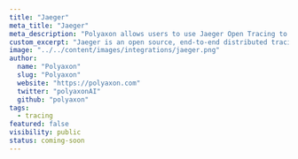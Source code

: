 ```yaml
---
title: "Jaeger"
meta_title: "Jaeger"
meta_description: "Polyaxon allows users to use Jaeger Open Tracing to trace your API calls in Polyaxon."
custom_excerpt: "Jaeger is an open source, end-to-end distributed tracing."
image: "../../content/images/integrations/jaeger.png"
author:
  name: "Polyaxon"
  slug: "Polyaxon"
  website: "https://polyaxon.com"
  twitter: "polyaxonAI"
  github: "polyaxon"
tags: 
  - tracing
featured: false
visibility: public
status: coming-soon
---
```

